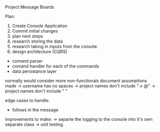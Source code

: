 Project Message Boards

Plan:
1. Create Console Application
2. Commit initial changes
3. plan next steps
4. research storing the data 
5. research taking in inputs from the console.
5. design architecture (CQRS)
 - comand parser
 - comand handler for each of the commands
 - data persistance layer

normally would consider more non-functionals
document assumptions made
-> username has no spaces
-> project names don't include "-> @"
-> project names don't include " "

edge cases to handle:
- follows in the message

improvements to make:
-> separte the logging to the console into it's own separate class
-> unit testing